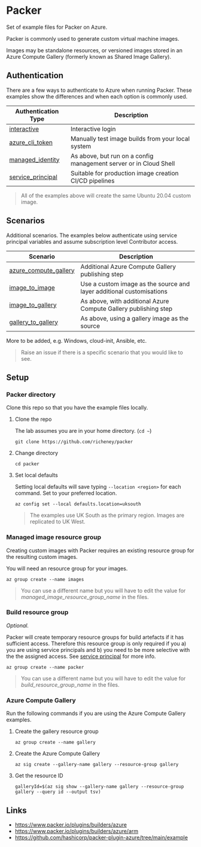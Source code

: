 # Packer

Set of example files for Packer on Azure.

Packer is commonly used to generate custom virtual machine images.

Images may be standalone resources, or versioned images stored in an Azure Compute Gallery (formerly known as Shared Image Gallery).

## Authentication

There are a few ways to authenticate to Azure when running Packer. These examples show the differences and when each option is commonly used.

| Authentication Type | Description |
|---|---|
| [interactive](auth/interactive/README.md) | Interactive login |
| [azure_cli_token](auth/azure_cli_token/README.md) | Manually test image builds from your local system |
| [managed_identity](auth/managed_identity/README.md) | As above, but run on a config management server or in Cloud Shell |
| [service_principal](auth/service_principal/README.md) | Suitable for production image creation CI/CD pipelines |

> All of the examples above will create the same Ubuntu 20.04 custom image.

## Scenarios

Additional scenarios. The examples below authenticate using service principal variables and assume subscription level Contributor access.

| Scenario | Description |
|---|---|
| [azure_compute_gallery](scenarios/azure_compute_gallery/README.md) | Additional Azure Compute Gallery publishing step |
| [image_to_image](scenarios/azure_compute_gallery/README.md) | Use a custom image as the source and layer additional customisations  |
| [image_to_gallery](scenarios/azure_compute_gallery/README.md) | As above, with additional Azure Compute Gallery publishing step |
| [gallery_to_gallery](scenarios/azure_compute_gallery/README.md) | As above, using a gallery image as the source |

More to be added, e.g. Windows, cloud-init, Ansible, etc.

> Raise an issue if there is a specific scenario that you would like to see.

## Setup

### Packer directory

Clone this repo so that you have the example files locally.

1. Clone the repo

    The lab assumes you are in your home directory. (`cd ~`)

    ```shell
    git clone https://github.com/richeney/packer
    ```

1. Change directory

    ```shell
    cd packer
    ```

1. Set local defaults

    Setting local defaults will save typing `--location <region>` for each command. Set to your preferred location.

    ```shell
    az config set --local defaults.location=uksouth
    ```

    > The examples use UK South as the primary region. Images are replicated to UK West.

### Managed image resource group

Creating custom images with Packer requires an existing resource group for the resulting custom images.

You will need an resource group for your images.

```shell
az group create --name images
```

> You can use a different name but you will have to edit the value for *managed_image_resource_group_name* in the files.

### Build resource group

*Optional.*

Packer will create temporary resource groups for build artefacts if it has sufficient access. Therefore this resource group is only required if you a) you are using service principals and b) you need to be more selective with the the assigned access. See [service principal](auth/service_principal/README.md) for more info.

```shell
az group create --name packer
```

> You can use a different name but you will have to edit the value for *build_resource_group_name* in the files.

### Azure Compute Gallery

Run the following commands if you are using the Azure Compute Gallery examples.

1. Create the gallery resource group

    ```shell
    az group create --name gallery
    ```

1. Create the Azure Compute Gallery

    ```shell
    az sig create --gallery-name gallery --resource-group gallery
    ```

1. Get the resource ID

    ```shell
    galleryId=$(az sig show --gallery-name gallery --resource-group gallery --query id --output tsv)
    ```

## Links

* <https://www.packer.io/plugins/builders/azure>
* <https://www.packer.io/plugins/builders/azure/arm>
* <https://github.com/hashicorp/packer-plugin-azure/tree/main/example>
